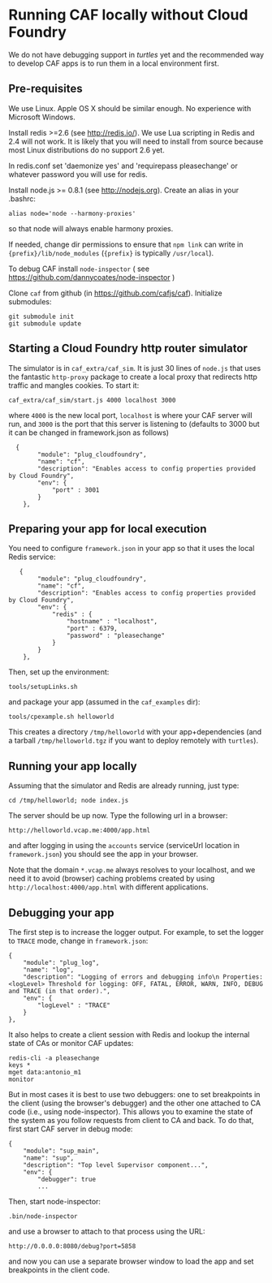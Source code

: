 # Running CAF locally without Cloud Foundry

We do not have debugging support in  <em>turtles</em> yet and the recommended way to develop CAF apps is to run them in a local environment first. 

## Pre-requisites

We use Linux.  Apple OS X should be similar enough. No experience with Microsoft Windows.  

Install redis >=2.6 (see http://redis.io/). We use Lua scripting in Redis and 2.4 will not work. It is likely that you will need to install from source because most  Linux distributions do no support 2.6 yet. 

In redis.conf set 'daemonize yes' and 'requirepass pleasechange' or whatever password you will use for redis.

Install node.js >= 0.8.1 (see http://nodejs.org). Create an alias in your .bashrc:  

    alias node='node --harmony-proxies'
    
so that node will always enable harmony proxies.

If needed, change dir permissions to ensure that `npm link` can write in `{prefix}/lib/node_modules` (`{prefix}` is typically `/usr/local`).

To debug CAF install `node-inspector` ( see https://github.com/dannycoates/node-inspector )

Clone `caf` from github (in https://github.com/cafjs/caf). Initialize submodules:

    git submodule init
    git submodule update
    

## Starting a  Cloud Foundry http router simulator

The simulator is in `caf_extra/caf_sim`. It is just 30 lines of `node.js` that uses the fantastic `http-proxy` package to create a local proxy that redirects http traffic and mangles cookies.  To start it:

    caf_extra/caf_sim/start.js 4000 localhost 3000
    
where `4000` is the new local port, `localhost` is where your CAF server will run, and `3000` is the port that this server is listening to (defaults to 3000 but it can be changed in framework.json as follows)


      {
            "module": "plug_cloudfoundry",
            "name": "cf",
            "description": "Enables access to config properties provided by Cloud Foundry",
            "env": {
                "port" : 3001
            }
        },

## Preparing your app for local execution

You need to configure `framework.json` in your app so that it uses the local Redis service:

       {
            "module": "plug_cloudfoundry",
            "name": "cf",
            "description": "Enables access to config properties provided by Cloud Foundry",
            "env": {
                "redis" : {
                    "hostname" : "localhost",
                    "port" : 6379,
                    "password" : "pleasechange"
                }
            }
        },

Then, set up the environment:

    tools/setupLinks.sh

and package your app (assumed in the `caf_examples` dir):

    tools/cpexample.sh helloworld
    
    
This creates a directory `/tmp/helloworld` with your app+dependencies (and a tarball `/tmp/helloworld.tgz` if you want to deploy remotely with `turtles`). 

## Running your app locally

Assuming that the simulator and Redis are  already running, just type:

    cd /tmp/helloworld; node index.js
    
The server should be up now. Type the following url in a browser:

    http://helloworld.vcap.me:4000/app.html
    
    
and after logging in using the `accounts` service (serviceUrl location in `framework.json`) you should see the app in your browser.

Note that the domain `*.vcap.me` always resolves to your localhost, and we need it to avoid (browser) caching problems created by using  `http://localhost:4000/app.html` with different applications.

## Debugging your app

The first step is to increase the logger output. For example, to set the logger to `TRACE` mode, change in `framework.json`:


    {
        "module": "plug_log",
        "name": "log",
        "description": "Logging of errors and debugging info\n Properties: <logLevel> Threshold for logging: OFF, FATAL, ERROR, WARN, INFO, DEBUG and TRACE (in that order).",
        "env": {
            "logLevel" : "TRACE"
        }
    },
    
    
It also helps to create a client session with Redis and lookup the internal state of CAs or monitor CAF updates:

    redis-cli -a pleasechange
    keys *
    mget data:antonio_m1
    monitor
    
But in most cases it is best to use two debuggers: one to set breakpoints in the client (using the browser's debugger) and the other one attached to  CA code (i.e., using node-inspector). This allows you to examine the state of the system as you follow  requests  from client to CA and back. To do that, first start CAF server in debug mode:

    
    {
        "module": "sup_main",
        "name": "sup",
        "description": "Top level Supervisor component...",        
        "env": {
            "debugger": true
            ...
            
            
Then, start node-inspector:

    .bin/node-inspector
    
and use a browser to attach to that process using the URL:

    http://0.0.0.0:8080/debug?port=5858
    
and now you can use a separate browser window to load the app and set breakpoints in the client code.
    
    
    
    

    
    
